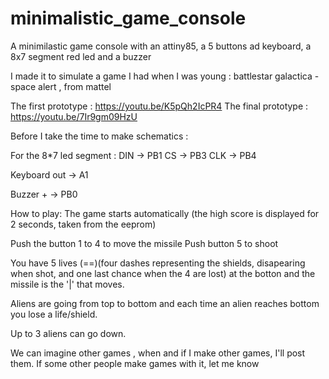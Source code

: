 # minimalistic_game_console

A minimilastic game console with an attiny85, a 5 buttons ad keyboard, a 8x7 segment red led and a buzzer

I made it to simulate a game I had when I was young : battlestar galactica - space alert , from mattel

The first prototype : https://youtu.be/K5pQh2IcPR4
The final prototype : https://youtu.be/7Ir9gm09HzU



Before I take the time to make schematics :

For the 8*7 led segment :
DIN -> PB1
CS -> PB3
CLK -> PB4

Keyboard out -> A1

Buzzer  + -> PB0

How to play:
The game starts automatically (the high score is displayed for 2 seconds, taken from the eeprom)

Push the button 1 to 4 to move the missile
Push button 5 to shoot

You have 5 lives (==)(four dashes representing the shields, disapearing when shot, and one last chance when the 4 are lost)  at the botton and the missile is the '|' that moves.

Aliens are going from top to bottom and each time an alien reaches bottom you lose a life/shield.

Up to 3 aliens can  go down.


We can imagine other games , when and if I make other games, I'll post them.
If some other people make games with it, let me know
